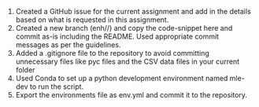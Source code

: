 1. Created a GitHub issue for the current assignment and add in the details based on what is requested in this assignment.
2. Created a new branch (enh/<issue-id>/<short-msg>) and copy the code-snippet here and commit as-is including the README. Used appropriate commit messages as per the guidelines.
3. Added a .gitignore file to the repository to avoid committing unnecessary files like pyc files and the CSV data files in your current folder
4. Used Conda to set up a python development environment named mle-dev to run the script.
5. Export the environments file as env.yml and commit it to the repository.